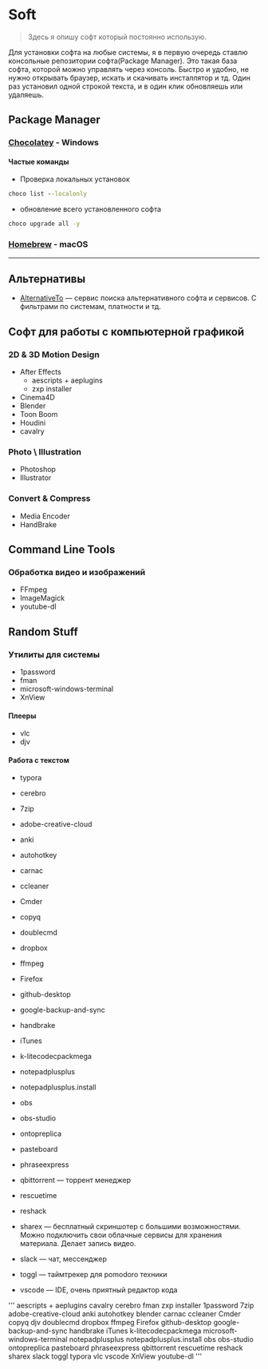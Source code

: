 # Soft

> Здесь я опишу софт который постоянно использую.

Для установки софта на любые системы, я в первую очередь ставлю консольные репозитории софта\(Package Manager\). Это такая база софта, которой можно управлять через консоль. Быстро и удобно, не нужно открывать браузер, искать и скачивать инсталлятор и тд. Один раз установил одной строкой текста, и в один клик обновляешь или удаляешь.

## Package Manager

### [Chocolatey](https://chocolatey.org/) - Windows

#### Частые команды

* Проверка локальных установок

```cmd
choco list --localonly   
```

* обновление всего установленного софта

```cmd
choco upgrade all -y
```

### [Homebrew](https://brew.sh//) - macOS

---

## Альтернативы

* [AlternativeTo](https://alternativeto.net/) — сервис поиска альтернативного софта и сервисов. С фильтрами по системам, платности и тд.

## Софт для работы с компьютерной графикой

### 2D & 3D Motion Design

* After Effects
  * aescripts + aeplugins
  * zxp installer
* Cinema4D
* Blender
* Toon Boom
* Houdini
* cavalry

### Photo \ Illustration

* Photoshop
* Illustrator

### Convert & Compress

* Media Encoder
* HandBrake

## Command Line Tools

### Обработка видео и изображений

* FFmpeg
* ImageMagick
* youtube-dl

## Random Stuff

### Утилиты для системы

* 1password
* fman
* microsoft-windows-terminal
* XnView

#### Плееры

* vlc
* djv

#### Работа с текстом

* typora

* cerebro
* 7zip
* adobe-creative-cloud
* anki
* autohotkey
* carnac
* ccleaner
* Cmder
* copyq
* doublecmd
* dropbox
* ffmpeg
* Firefox
* github-desktop
* google-backup-and-sync
* handbrake
* iTunes
* k-litecodecpackmega
* notepadplusplus
* notepadplusplus.install
* obs
* obs-studio
* ontopreplica
* pasteboard
* phraseexpress
* qbittorrent — торрент менеджер
* rescuetime
* reshack
* sharex — бесплатный скриншотер с большими возможностями. Можно подключить свои облачные сервисы для хранения материала. Делает запись видео. 
* slack — чат, мессенджер
* toggl — таймтрекер для pomodoro техники
* vscode — IDE, очень приятный редактор кода


'''
aescripts + aeplugins
cavalry
cerebro
fman
zxp installer
1password
7zip
adobe-creative-cloud
anki
autohotkey
blender
carnac
ccleaner
Cmder
copyq
djv
doublecmd
dropbox
ffmpeg
Firefox
github-desktop
google-backup-and-sync
handbrake
iTunes
k-litecodecpackmega
microsoft-windows-terminal
notepadplusplus
notepadplusplus.install
obs
obs-studio
ontopreplica
pasteboard
phraseexpress
qbittorrent
rescuetime
reshack
sharex
slack
toggl
typora
vlc
vscode
XnView
youtube-dl
'''